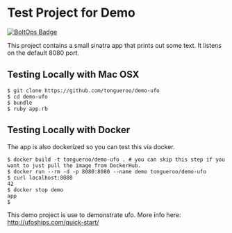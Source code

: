 # Test Project for Demo

[![BoltOps Badge](https://img.boltops.com/boltops/badges/boltops-badge.png)](https://www.boltops.com)

This project contains a small sinatra app that prints out some text.  It listens on the default 8080 port.

## Testing Locally with Mac OSX

    $ git clone https://github.com/tongueroo/demo-ufo
    $ cd demo-ufo
    $ bundle
    $ ruby app.rb

## Testing Locally with Docker

The app is also dockerized so you can test this via docker.

    $ docker build -t tongueroo/demo-ufo . # you can skip this step if you want to just pull the image from DockerHub.
    $ docker run --rm -d -p 8080:8080 --name demo tongueroo/demo-ufo
    $ curl localhost:8080
    42
    $ docker stop demo
    app
    $

This demo project is use to demonstrate ufo. More info here: http://ufoships.com/quick-start/
